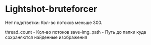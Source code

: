 # Lightshot-bruteforcer

Нет подстветки: Кол-во потоков меньше 300.

thread_count - Кол-во потоков
save-img_path - Путь до папки куда сохраняются найденные изображения
